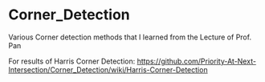 # Corner_Detection
Various Corner detection methods that I learned from the Lecture of Prof. Pan

For results of Harris Corner Detection: https://github.com/Priority-At-Next-Intersection/Corner_Detection/wiki/Harris-Corner-Detection
